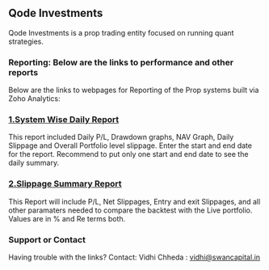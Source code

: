 ## Qode Investments

Qode Investments is a prop trading entity focused on running quant strategies.

### Reporting: Below are the links to performance and other reports


Below are the links to webpages for Reporting of the Prop systems built via Zoho Analytics:

### [1.System Wise Daily Report](https://analytics.zoho.in/open-view/262393000000024556)
  This report included Daily P/L, Drawdown graphs, NAV Graph, Daily Slippage and Overall Portfolio level slippage.
  Enter the start and end date for the report. Recommend to put only one start and end date to see the daily summary.
  
  
### [2.Slippage Summary Report](https://analytics.zoho.in/open-view/262393000000040543)
  This Report will include P/L, Net Slippages, Entry and exit Slippages, and all other paramaters needed to compare the backtest
  with the Live portfolio. Values are in % and Re terms both.
  
  


### Support or Contact

Having trouble with the links? Contact: Vidhi Chheda : vidhi@swancapital.in
